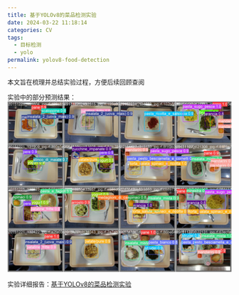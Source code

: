 ```yaml
---
title: 基于YOLOv8的菜品检测实验
date: 2024-03-22 11:18:14
categories: CV
tags:
  - 目标检测
  - yolo
permalink: yolov8-food-detection
---
```

本文旨在梳理并总结实验过程，方便后续回顾查阅

实验中的部分预测结果：
![](../images/food_detection.jpg)

实验详细报告：[基于YOLOv8的菜品检测实验](https://wandb.ai/wangbinxp/yolov8_food/reports/-YOLOv8---Vmlldzo3MzEwOTE4?accessToken=uq09cnk2aei7x4669t03bnwsgrk53v00gf0fvbm80w7jb52gt7isyym17xy4thu4)

